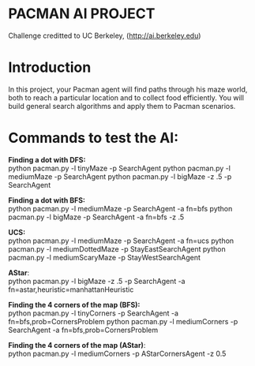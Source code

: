 # PACMAN AI PROJECT

Challenge creditted to UC Berkeley, (http://ai.berkeley.edu)

# Introduction

In this project, your Pacman agent will find paths through his maze world, both to reach a
particular location and to collect food efficiently. You will build general search algorithms and
apply them to Pacman scenarios.

# Commands to test the AI:

**Finding a dot with DFS:** <br/>
  python pacman.py -l tinyMaze -p SearchAgent
  python pacman.py -l mediumMaze -p SearchAgent
  python pacman.py -l bigMaze -z .5 -p SearchAgent
  
**Finding a dot with BFS:**<br/>
  python pacman.py -l mediumMaze -p SearchAgent -a fn=bfs
  python pacman.py -l bigMaze -p SearchAgent -a fn=bfs -z .5

**UCS:**<br/>
  python pacman.py -l mediumMaze -p SearchAgent -a fn=ucs
  python pacman.py -l mediumDottedMaze -p StayEastSearchAgent
  python pacman.py -l mediumScaryMaze -p StayWestSearchAgent
  
**AStar**:<br/>
  python pacman.py -l bigMaze -z .5 -p SearchAgent -a fn=astar,heuristic=manhattanHeuristic
  
**Finding the 4 corners of the map (BFS):**<br/>
  python pacman.py -l tinyCorners -p SearchAgent -a fn=bfs,prob=CornersProblem
  python pacman.py -l mediumCorners -p SearchAgent -a fn=bfs,prob=CornersProblem
 
**Finding the 4 corners of the map (AStar)**:<br/>
  python pacman.py -l mediumCorners -p AStarCornersAgent -z 0.5
